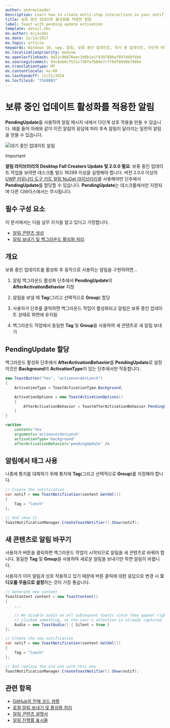 ```yaml
---
author: andrewleader
Description: Learn how to create multi-step interactions in your notifications.
title: 보류 중인 업데이트 활성화를 적용한 알림
label: Toast with pending update activation
template: detail.hbs
ms.author: mijacobs
ms.date: 12/14/2017
ms.topic: article
keywords: Windows 10, uwp, 알림, 보류 중인 업데이트, 대기 중 업데이트, 다단계 대화형 작업, 다단계 조작
ms.localizationpriority: medium
ms.openlocfilehash: 4d21c96676eec1b8b1a1f4397880af937dd8f4b6
ms.sourcegitcommit: 93c0a60cf531c7d9fe7b00e7cf78df86906f9d6e
ms.translationtype: MT
ms.contentlocale: ko-KR
ms.lasthandoff: 11/21/2018
ms.locfileid: "7568083"
---
```

# <a name="toast-with-pending-update-activation"></a>보류 중인 업데이트 활성화를 적용한 알림

**PendingUpdate**를 사용하여 알림 메시지 내에서 다단계 상호 작용을 만들 수 있습니다. 예를 들어 아래와 같이 이전 알림의 응답에 따라 후속 알림이 달라지는 일련의 알림을 만들 수 있습니다.

![대기 중인 업데이트 알림](images/toast-pendingupdate.gif)

> [!IMPORTANT]
> **알림 라이브러리의 Desktop Fall Creators Update 및 2.0.0 필요**: 보류 중인 업데이트 작업을 보려면 데스크톱 빌드 16299 이상을 실행해야 합니다. 버전 2.0.0 이상의 [UWP 커뮤니티 도구 키트 알림 NuGet 라이브러리](https://www.nuget.org/packages/Microsoft.Toolkit.Uwp.Notifications/)를 사용해야만 단추에서 **PendingUpdate**를 할당할 수 있습니다. **PendingUpdate**는 데스크톱에서만 지원되며 다른 디바이스에서는 무시됩니다.


## <a name="prerequisites"></a>필수 구성 요소

이 문서에서는 다음 실무 지식을 알고 있다고 가정합니다.

- [알림 콘텐츠 생성](adaptive-interactive-toasts.md)
- [알림 보내기 및 백그라운드 활성화 처리](send-local-toast.md)


## <a name="overview"></a>개요

보류 중인 업데이트를 활성화 후 동작으로 사용하는 알림을 구현하려면...

1. 알림 백그라운드 활성화 단추에서 **PendingUpdate**의 **AfterActivationBehavior** 지정

2. 알림을 보낼 때 **Tag**(그리고 선택적으로 **Group**) 할당

3. 사용자가 단추를 클릭하면 백그라운드 작업이 활성화되고 알림은 보류 중인 업데이트 상태로 화면에 유지됨

4. 백그라운드 작업에서 동일한 **Tag** 및 **Group**을 사용하여 새 콘텐츠로 새 알림 보내기


## <a name="assign-pendingupdate"></a>PendingUpdate 할당

백그라운드 활성화 단추에서 **AfterActivationBehavior**를 **PendingUpdate**로 설정 이것은 **Background**의 **ActivationType**이 있는 단추에서만 작동합니다.

```csharp
new ToastButton("Yes", "action=orderLunch")
{
    ActivationType = ToastActivationType.Background,

    ActivationOptions = new ToastActivationOptions()
    {
        AfterActivationBehavior = ToastAfterActivationBehavior.PendingUpdate
    }
}
```

```xml
<action
    content='Yes'
    arguments='action=orderLunch'
    activationType='background'
    afterActivationBehavior='pendingUpdate' />
```


## <a name="use-a-tag-on-the-notification"></a>알림에서 태그 사용

나중에 통지를 대체하기 위해 통지에 **Tag**(그리고 선택적으로 **Group**)를 지정해야 합니다.

```csharp
// Create the notification
var notif = new ToastNotification(content.GetXml())
{
    Tag = "lunch"
};

// And show it
ToastNotificationManager.CreateToastNotifier().Show(notif);
```


## <a name="replace-the-toast-with-new-content"></a>새 콘텐츠로 알림 바꾸기

사용자가 버튼을 클릭하면 백그라운드 작업이 시작되므로 알림을 새 콘텐츠로 바꿔야 합니다. 동일한 **Tag** 및 **Group**을 사용하여 새로운 알림을 보내기만 하면 알림이 바뀝니다.

사용자가 이미 알림과 상호 작용하고 있기 때문에 버튼 클릭에 대한 응답으로 변경 시 **오디오를 무음으로 설정**하는 것이 가장 좋습니다.

```csharp
// Generate new content
ToastContent content = new ToastContent()
{
    ...

    // We disable audio on all subsequent toasts since they appear right after the user
    // clicked something, so the user's attention is already captured
    Audio = new ToastAudio() { Silent = true }
};

// Create the new notification
var notif = new ToastNotification(content.GetXml())
{
    Tag = "lunch"
};

// And replace the old one with this one
ToastNotificationManager.CreateToastNotifier().Show(notif);
```


## <a name="related-topics"></a>관련 항목

- [GitHub의 전체 코드 샘플](https://github.com/WindowsNotifications/quickstart-toast-pending-update)
- [로컬 알림 보내기 및 활성화 처리](send-local-toast.md)
- [알림 콘텐츠 설명서](adaptive-interactive-toasts.md)
- [알림 진행률 표시줄](toast-progress-bar.md)